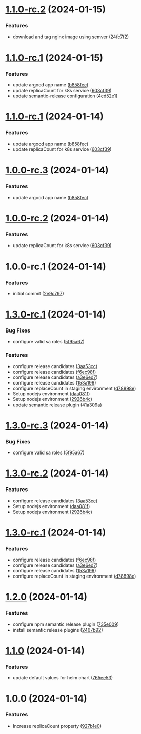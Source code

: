 # [1.1.0-rc.2](https://github.com/dlopezb93/sample-argocd-app/compare/v1.1.0-rc.1...v1.1.0-rc.2) (2024-01-15)


### Features

* download and tag nginx image using semver ([24fc7f2](https://github.com/dlopezb93/sample-argocd-app/commit/24fc7f289aefda079fa4c88b50927c52e869bca3))

# [1.1.0-rc.1](https://github.com/dlopezb93/sample-argocd-app/compare/v1.0.0...v1.1.0-rc.1) (2024-01-15)


### Features

* update argocd app name ([b858fec](https://github.com/dlopezb93/sample-argocd-app/commit/b858fec1eeb41cd34e24116f8f4de26bfb638c52))
* update replicaCount for k8s service ([603cf39](https://github.com/dlopezb93/sample-argocd-app/commit/603cf39eb40f46154185501fb62abece1dfab3b7))
* update semantic-release configuration ([4cd52e1](https://github.com/dlopezb93/sample-argocd-app/commit/4cd52e1b6d18523d2165caf3c4bad6e693c80606))

# [1.1.0-rc.1](https://github.com/dlopezb93/sample-argocd-app/compare/v1.0.0...v1.1.0-rc.1) (2024-01-14)


### Features

* update argocd app name ([b858fec](https://github.com/dlopezb93/sample-argocd-app/commit/b858fec1eeb41cd34e24116f8f4de26bfb638c52))
* update replicaCount for k8s service ([603cf39](https://github.com/dlopezb93/sample-argocd-app/commit/603cf39eb40f46154185501fb62abece1dfab3b7))

# [1.0.0-rc.3](https://github.com/dlopezb93/sample-argocd-app/compare/v1.0.0-rc.2...v1.0.0-rc.3) (2024-01-14)


### Features

* update argocd app name ([b858fec](https://github.com/dlopezb93/sample-argocd-app/commit/b858fec1eeb41cd34e24116f8f4de26bfb638c52))

# [1.0.0-rc.2](https://github.com/dlopezb93/sample-argocd-app/compare/v1.0.0-rc.1...v1.0.0-rc.2) (2024-01-14)


### Features

* update replicaCount for k8s service ([603cf39](https://github.com/dlopezb93/sample-argocd-app/commit/603cf39eb40f46154185501fb62abece1dfab3b7))

# 1.0.0-rc.1 (2024-01-14)


### Features

* initial commit ([2e9c797](https://github.com/dlopezb93/sample-argocd-app/commit/2e9c797aa53536cb60c44f814db262dd7521075d))

# [1.3.0-rc.1](https://github.com/dlopezb93/sample-argocd-nginx/compare/v1.2.0...v1.3.0-rc.1) (2024-01-14)


### Bug Fixes

* configure valid sa roles ([5f95a67](https://github.com/dlopezb93/sample-argocd-nginx/commit/5f95a6712e895c5c1dee685e35119140a31db1ae))


### Features

* configure release candidates ([3aa53cc](https://github.com/dlopezb93/sample-argocd-nginx/commit/3aa53cc554de470199cb365bde848291695952cc))
* configure release candidates ([f6ec98f](https://github.com/dlopezb93/sample-argocd-nginx/commit/f6ec98f7fd8d70b3f53b6355bf04bb4330cbf945))
* configure release candidates ([a3e6ed7](https://github.com/dlopezb93/sample-argocd-nginx/commit/a3e6ed781dbee86e575aad2b21f3dad1fe5eb0a5))
* configure release candidates ([153a196](https://github.com/dlopezb93/sample-argocd-nginx/commit/153a196381ff68e4194ecb8907641398f5050a02))
* configure replaceCount in staging environment ([d78898e](https://github.com/dlopezb93/sample-argocd-nginx/commit/d78898e224c3cd37368dc1ee7be11f46692f40a6))
* Setup nodejs environment ([daa081f](https://github.com/dlopezb93/sample-argocd-nginx/commit/daa081f5bff138df1debf35fafb4eec2463db3ef))
* Setup nodejs environment ([2926b4c](https://github.com/dlopezb93/sample-argocd-nginx/commit/2926b4c21cc7ab7a507ef0c5408880e10542617a))
* update semantic release plugin ([41a309a](https://github.com/dlopezb93/sample-argocd-nginx/commit/41a309a159988d44980852c60e5ad3bd85d16d1f))

# [1.3.0-rc.3](https://github.com/dlopezb93/sample-argocd-nginx/compare/v1.3.0-rc.2...v1.3.0-rc.3) (2024-01-14)


### Bug Fixes

* configure valid sa roles ([5f95a67](https://github.com/dlopezb93/sample-argocd-nginx/commit/5f95a6712e895c5c1dee685e35119140a31db1ae))

# [1.3.0-rc.2](https://github.com/dlopezb93/sample-argocd-nginx/compare/v1.3.0-rc.1...v1.3.0-rc.2) (2024-01-14)


### Features

* configure release candidates ([3aa53cc](https://github.com/dlopezb93/sample-argocd-nginx/commit/3aa53cc554de470199cb365bde848291695952cc))
* Setup nodejs environment ([daa081f](https://github.com/dlopezb93/sample-argocd-nginx/commit/daa081f5bff138df1debf35fafb4eec2463db3ef))
* Setup nodejs environment ([2926b4c](https://github.com/dlopezb93/sample-argocd-nginx/commit/2926b4c21cc7ab7a507ef0c5408880e10542617a))

# [1.3.0-rc.1](https://github.com/dlopezb93/sample-argocd-nginx/compare/v1.2.0...v1.3.0-rc.1) (2024-01-14)


### Features

* configure release candidates ([f6ec98f](https://github.com/dlopezb93/sample-argocd-nginx/commit/f6ec98f7fd8d70b3f53b6355bf04bb4330cbf945))
* configure release candidates ([a3e6ed7](https://github.com/dlopezb93/sample-argocd-nginx/commit/a3e6ed781dbee86e575aad2b21f3dad1fe5eb0a5))
* configure release candidates ([153a196](https://github.com/dlopezb93/sample-argocd-nginx/commit/153a196381ff68e4194ecb8907641398f5050a02))
* configure replaceCount in staging environment ([d78898e](https://github.com/dlopezb93/sample-argocd-nginx/commit/d78898e224c3cd37368dc1ee7be11f46692f40a6))

# [1.2.0](https://github.com/dlopezb93/sample-argocd-nginx/compare/v1.1.0...v1.2.0) (2024-01-14)


### Features

* configure npm semantic release plugin ([735e009](https://github.com/dlopezb93/sample-argocd-nginx/commit/735e0090914e0c864f7ffdb71c104e390394a8f3))
* install semantic release plugins ([2467b92](https://github.com/dlopezb93/sample-argocd-nginx/commit/2467b923d5a50a972ece9ef193c128713be099b7))

# [1.1.0](https://github.com/dlopezb93/sample-argocd-nginx/compare/v1.0.0...v1.1.0) (2024-01-14)


### Features

* update default values for helm chart ([765ee53](https://github.com/dlopezb93/sample-argocd-nginx/commit/765ee531ec4491e007e7a8b06e7a306ccd4e897c))

# 1.0.0 (2024-01-14)


### Features

* Increase replicaCount property ([927b1e0](https://github.com/dlopezb93/sample-argocd-nginx/commit/927b1e08cb0b977109ccddd9cce914ebca53171a))
